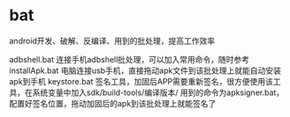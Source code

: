 # bat
android开发、破解、反编译、用到的批处理，提高工作效率

adbshell.bat 连接手机adbshell批处理，可以加入常用命令，随时参考
installApk.bat 电脑连接usb手机，直接拖动apk文件到该批处理上就能自动安装apk到手机
keystore.bat 签名工具，加固后APP需要重新签名，很方便使用该工具，在系统变量中加入sdk/build-tools/编译版本/ 用到的命令为apksigner.bat，配置好签名位置，拖动加固后的apk到该批处理上就能签名了
